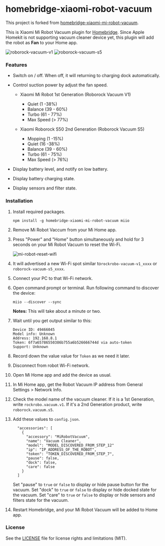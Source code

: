 # homebridge-xiaomi-robot-vacuum

This project is forked from [homebridge-xiaomi-mi-robot-vacuum](https://github.com/seikan/homebridge-xiaomi-mi-robot-vacuum).

This is Xiaomi Mi Robot Vacuum plugin for [Homebridge](https://github.com/nfarina/homebridge). Since Apple Homekit is not supporting vacuum cleaner device yet, this plugin will add the robot as **Fan** to your Home app.

![roborock-vacuum-v1](https://user-images.githubusercontent.com/12408302/54580338-02b61200-4a4b-11e9-9f02-f03827dd5918.jpg)
![roborock-vacuum-s5](https://user-images.githubusercontent.com/12408302/54580352-106b9780-4a4b-11e9-98a4-92026f8712c4.jpg)



### Features

* Switch on / off. When off, it will returning to charging dock automatically.

* Control suction power by adjust the fan speed.
  + Xiaomi Mi Robot 1st Generation (Roborock Vacuum V1)
    - Quiet (1 -38%)
    - Balance (39 - 60%)
    - Turbo (61 - 77%)
    - Max Speed (> 77%)
  
  + Xiaomi Roborock S50 2nd Generation (Roborock Vacuum S5)
    - Mopping (1 -15%)
    - Quiet (16 -38%)
    - Balance (39 - 60%)
    - Turbo (61 - 75%)
    - Max Speed (> 76%)

* Display battery level, and notify on low battery.

* Display battery charging state.

* Display sensors and filter state.



### Installation

1. Install required packages.

   ```
   npm install -g homebridge-xiaomi-mi-robot-vacuum miio
   ```

2. Remove Mi Robot Vaccum from your Mi Home app.

3. Press "Power" and "Home" button simultaneously and hold for 3 seconds on your Mi Robot Vacuum to reset the Wi-Fi.

   ![mi-robot-reset-wifi](https://cloud.githubusercontent.com/assets/73107/26273343/278c36a2-3d61-11e7-8e08-b5bc25cc407f.png)

4. It will advertised a new Wi-Fi spot similar to`rockrobo-vacuum-v1_xxxx` or `roborock-vacuum-s5_xxxx`.

5. Connect your PC to that Wi-Fi network.

6. Open command prompt or terminal. Run following command to discover the device:

   ```
   miio --discover --sync
   ```

   **Notes:** This will take about a minute or two.

7. Wait until you get output similar to this:

   ```
   Device ID: 49466045
   Model info: Unknown
   Address: 192.168.8.1
   Token: 6f7a65786550386b755a6b526666744d via auto-token
   Support: Unknown
   ```

8. Record down the value value for `Token` as we need it later.

9. Disconnect from robot Wi-Fi network.

10. Open Mi Home app and add the device as usual.

11. In Mi Home app, get the Robot Vacuum IP address from General Settings > Network Info.

12. Check the model name of the vacuum cleaner. If it is a 1st Generation, write `rockrobo.vacuum.v1`. If it's a 2nd Generation product, write `roborock.vacuum.s5`.

12. Add these values to `config.json`.

    ```
      "accessories": [
        {
          "accessory": "MiRobotVacuum",
          "name": "Vacuum Cleaner",
          "model": "MODEL_DISCOVERED_FROM_STEP_12"
          "ip": "IP_ADDRESS_OF_THE_ROBOT",
          "token": "TOKEN_DISCOVERED_FROM_STEP_7",
          "pause": false,
          "dock": false,
          "care": false
        }
      ]
    ```

    ​Set "pause" to `true` or `false`  to display or hide pause button for the vacuum.
    ​Set "dock" to `true` or `false`  to display or hide docked state for the vacuum.
    ​Set "care" to `true` or `false`  to display or hide sensors and filters state for the vacuum.

13. Restart Homebridge, and your Mi Robot Vacuum will be added to Home app.



### License

See the [LICENSE](https://github.com/seikan/homebridge-xiaomi-mi-robot-vacuum/blob/master/LICENSE.md) file for license rights and limitations (MIT).



